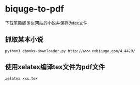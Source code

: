 # biquge-to-pdf
下载笔趣阁类似网站的小说并保存为tex文件

## 抓取某本小说

```
python3 ebooks-downloader.py http://www.xxbiquge.com/4_4429/
```

## 使用xelatex编译tex文件为pdf文件

```
xelatex xxx.tex
```
